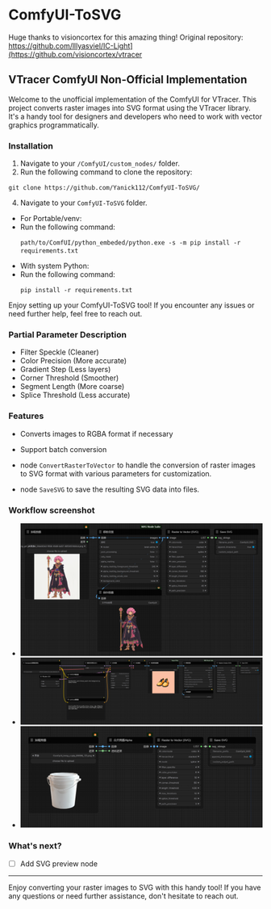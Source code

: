 # ComfyUI-ToSVG
Huge thanks to visioncortex for this amazing thing! Original repository: https://github.com/lllyasviel/IC-Light](https://github.com/visioncortex/vtracer

## VTracer ComfyUI Non-Official Implementation

Welcome to the unofficial implementation of the ComfyUI for VTracer. This project converts raster images into SVG format using the VTracer library. It's a handy tool for designers and developers who need to work with vector graphics programmatically.

### Installation

1. Navigate to your `/ComfyUI/custom_nodes/` folder.
2. Run the following command to clone the repository:
```shell
git clone https://github.com/Yanick112/ComfyUI-ToSVG/
```

4. Navigate to your `ComfyUI-ToSVG` folder.
- For Portable/venv:
- Run the following command:
  ```shell
  path/to/ComfUI/python_embeded/python.exe -s -m pip install -r requirements.txt
  ```
- With system Python:
- Run the following command:
  ```shell
  pip install -r requirements.txt
  ```

Enjoy setting up your ComfyUI-ToSVG tool! If you encounter any issues or need further help, feel free to reach out.



### Partial Parameter Description

- Filter Speckle (Cleaner)
- Color Precision (More accurate)
- Gradient Step (Less layers)
- Corner Threshold (Smoother)
- Segment Length (More coarse)
- Splice Threshold (Less accurate)


### Features

- Converts images to RGBA format if necessary
- Support batch conversion

- node `ConvertRasterToVector` to handle the conversion of raster images to SVG format with various parameters for customization.
- node `SaveSVG` to save the resulting SVG data into files.


### Workflow screenshot

- ![截图_20240613204507](examples/截图_20240613204507.png)
- ![截图_20240613204541](examples/截图_20240613204541.png)
- ![截图_20240613204644](examples/截图_20240613204644.png)


### What's next?

- [ ] Add SVG preview node



---

Enjoy converting your raster images to SVG with this handy tool! If you have any questions or need further assistance, don't hesitate to reach out.
